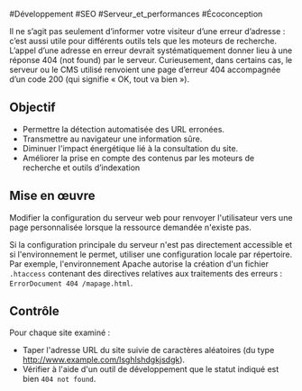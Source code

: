 
#Développement #SEO #Serveur_et_performances #Écoconception

Il ne s’agit pas seulement d’informer votre visiteur d’une erreur d’adresse : c’est aussi utile pour différents outils tels que les moteurs de recherche. L’appel d’une adresse en erreur devrait systématiquement donner lieu à une réponse 404 (not found) par le serveur. Curieusement, dans certains cas, le serveur ou le CMS utilisé renvoient une page d’erreur 404 accompagnée d’un code 200 (qui signifie « OK, tout va bien »).


## Objectif

* Permettre la détection automatisée des URL erronées.
* Transmettre au navigateur une information sûre.
* Diminuer l'impact énergétique lié à la consultation du site.
* Améliorer la prise en compte des contenus par les moteurs de recherche et outils d’indexation

## Mise en œuvre

Modifier la configuration du serveur web pour renvoyer l'utilisateur vers une page personnalisée lorsque la ressource demandée n'existe pas.

Si la configuration principale du serveur n'est pas directement accessible et si l'environnement le permet, utiliser une configuration locale par répertoire. Par exemple, l'environnement Apache autorise la création d'un fichier `.htaccess` contenant des directives relatives aux traitements des erreurs : `ErrorDocument 404 /mapage.html`.

## Contrôle

Pour chaque site examiné :

* Taper l'adresse URL du site suivie de caractères aléatoires (du type http://www.example.com/lsghlshdgkjsdgk).
* Vérifier à l'aide d'un outil de développement que le statut indiqué est bien `404 not found`.

